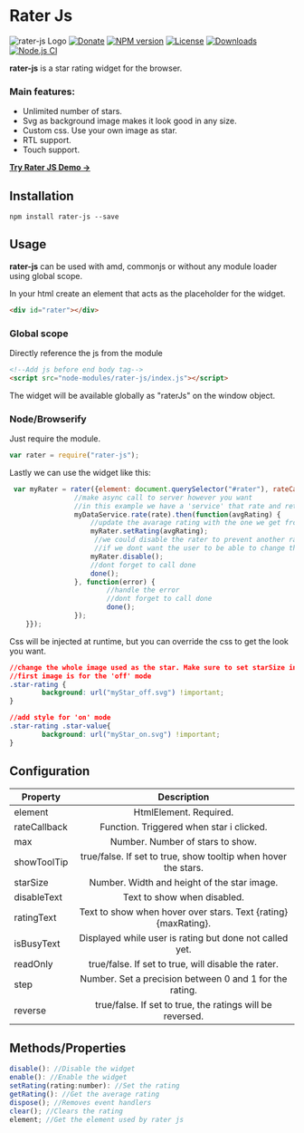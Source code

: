 Rater Js
========

![rater-js Logo](ratings.png)
[![Donate](https://img.shields.io/badge/Donate-PayPal-green.svg)](https://paypal.me/folssondev)
[![NPM version][npm-image]][npm-url]
[![License][license-image]][license-url]
[![Downloads][downloads-image]][downloads-url]
[![Node.js CI](https://github.com/fredolss/rater-js/actions/workflows/node.js.yml/badge.svg?branch=master)](https://github.com/fredolss/rater-js/actions/workflows/node.js.yml)

**rater-js** is a star rating widget for the browser.

### Main features:

* Unlimited number of stars.
* Svg as background image makes it look good in any size.
* Custom css. Use your own image as star.
* RTL support.
* Touch support.

[**Try Rater JS  Demo →**][RaterJS]

## Installation

```
npm install rater-js --save
```

## Usage

**rater-js** can be used with amd, commonjs or without any module loader using global scope.

In your html create an element that acts as the placeholder for the widget.

```html
<div id="rater"></div>
```

### Global scope
Directly reference the js from the module

```html
<!--Add js before end body tag-->
<script src="node-modules/rater-js/index.js"></script>
```

The widget will be available globally as "raterJs" on the window object.

### Node/Browserify
Just require the module.
```js
var rater = require("rater-js");
```

Lastly we can use the widget like this:
```js
 var myRater = rater({element: document.querySelector("#rater"), rateCallback: function rateCallback(rating, done) {
                //make async call to server however you want
                //in this example we have a 'service' that rate and returns the average rating
                myDataService.rate(rate).then(function(avgRating) {
                    //update the avarage rating with the one we get from the server
                    myRater.setRating(avgRating);
                     //we could disable the rater to prevent another rating
                     //if we dont want the user to be able to change their mind
                    myRater.disable();
                    //dont forget to call done
                    done();
                }, function(error) {
                        //handle the error
                        //dont forget to call done
                        done();
                });
	}});
```

Css will be injected at runtime, but you can override the css to get the look you want.

```css
//change the whole image used as the star. Make sure to set starSize in options if not 16px.
//first image is for the 'off' mode
.star-rating {
        background: url("myStar_off.svg") !important;
}

//add style for 'on' mode
.star-rating .star-value{
        background: url("myStar_on.svg") !important;
}
```

## Configuration

| Property      | Description            |
| ------------- |:----------------------:|
| element       | HtmlElement. Required.   |
| rateCallback  | Function. Triggered when star i clicked.               | 
| max           | Number. Number of stars to show.      |
| showToolTip   | true/false. If set to true, show tooltip when hover the stars.            |
| starSize      | Number. Width and height of the star image.      |
| disableText   | Text to show when disabled.   |
| ratingText    | Text to show when hover over stars. Text {rating} {maxRating}.   |
| isBusyText    | Displayed while user is rating but done not called yet.  |
| readOnly      | true/false. If set to true, will disable the rater.  |
| step          | Number. Set a precision between 0 and 1 for the rating.  |
| reverse       | true/false. If set to true, the ratings will be reversed. |

## Methods/Properties

```js
disable(): //Disable the widget
enable(): //Enable the widget
setRating(rating:number): //Set the rating
getRating(): //Get the average rating
dispose(); //Removes event handlers
clear(); //Clears the rating
element; //Get the element used by rater js
```


[RaterJs]:https://fredolss.github.io/rater-js/example/  "RaterJs"
[npm-image]: https://img.shields.io/npm/v/rater-js.svg?style=flat-square
[npm-url]: https://npmjs.org/package/rater-js
[license-url]: LICENSE.md
[license-image]: https://img.shields.io/:license-mit-blue.svg?style=flat-square
[downloads-image]: http://img.shields.io/npm/dm/rater-js.svg?style=flat-square
[downloads-url]: https://npmjs.org/package/rater-js
